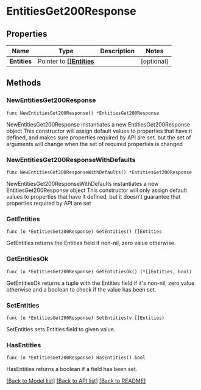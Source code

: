 # EntitiesGet200Response

## Properties

Name | Type | Description | Notes
------------ | ------------- | ------------- | -------------
**Entities** | Pointer to [**[]Entities**](Entities.md) |  | [optional] 

## Methods

### NewEntitiesGet200Response

`func NewEntitiesGet200Response() *EntitiesGet200Response`

NewEntitiesGet200Response instantiates a new EntitiesGet200Response object
This constructor will assign default values to properties that have it defined,
and makes sure properties required by API are set, but the set of arguments
will change when the set of required properties is changed

### NewEntitiesGet200ResponseWithDefaults

`func NewEntitiesGet200ResponseWithDefaults() *EntitiesGet200Response`

NewEntitiesGet200ResponseWithDefaults instantiates a new EntitiesGet200Response object
This constructor will only assign default values to properties that have it defined,
but it doesn't guarantee that properties required by API are set

### GetEntities

`func (o *EntitiesGet200Response) GetEntities() []Entities`

GetEntities returns the Entities field if non-nil, zero value otherwise.

### GetEntitiesOk

`func (o *EntitiesGet200Response) GetEntitiesOk() (*[]Entities, bool)`

GetEntitiesOk returns a tuple with the Entities field if it's non-nil, zero value otherwise
and a boolean to check if the value has been set.

### SetEntities

`func (o *EntitiesGet200Response) SetEntities(v []Entities)`

SetEntities sets Entities field to given value.

### HasEntities

`func (o *EntitiesGet200Response) HasEntities() bool`

HasEntities returns a boolean if a field has been set.


[[Back to Model list]](../README.md#documentation-for-models) [[Back to API list]](../README.md#documentation-for-api-endpoints) [[Back to README]](../README.md)


